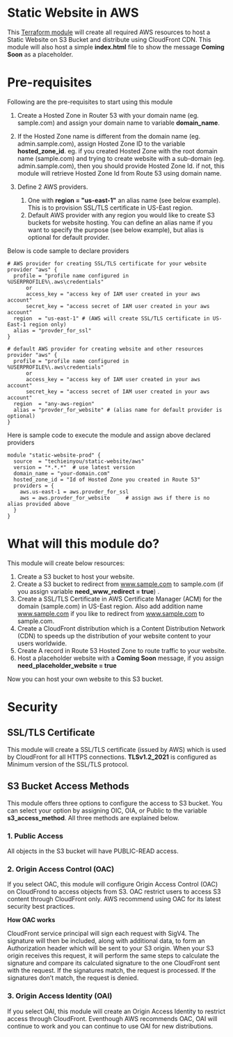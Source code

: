 # Static Website in AWS
This [Terraform module](https://registry.terraform.io/modules/techieinyou/static-website/aws/latest)  will create all required AWS resources to host a Static Website on S3 Bucket and distribute using CloudFront CDN.  This module will also host a simple __index.html__ file to show the message **Coming Soon** as a placeholder.

# Pre-requisites

Following are the pre-requisites to start using this module

1. Create a Hosted Zone in Router 53 with your domain name (eg. sample.com) and assign your domain name to variable **domain_name**. 
   
2. If the Hosted Zone name is different from the domain name (eg. admin.sample.com), assign Hosted Zone ID to the variable **hosted_zone_id**.  eg. if you created Hosted Zone with the root domain name (sample.com) and trying to create website with a sub-domain (eg. admin.sample.com), then you should provide Hosted Zone Id. if not, this module will retrieve Hosted Zone Id from Route 53 using domain name. 

3. Define 2 AWS providers. 
   1. One with __region = "us-east-1"__ an alias name (see below example).  This is to provision SSL/TLS certificate in US-East region.
   2. Default AWS provider with any region you would like to create S3 buckets for website hosting.  You can define an alias name if you want to specify the purpose (see below example), but alias is optional for default provider.

Below is code sample to declare providers  

```
# AWS provider for creating SSL/TLS certificate for your website
provider "aws" {
  profile = "profile name configured in %USERPROFILE%\.aws\credentials"
      or 
      access_key = "access key of IAM user created in your aws account"
      secret_key = "access secret of IAM user created in your aws account"
  region  = "us-east-1" # (AWS will create SSL/TLS certificate in US-East-1 region only)
  alias = "provder_for_ssl"
}

# default AWS provider for creating website and other resources
provider "aws" {
  profile = "profile name configured in %USERPROFILE%\.aws\credentials"  
      or 
      access_key = "access key of IAM user created in your aws account"
      secret_key = "access secret of IAM user created in your aws account"
  region  = "any-aws-region"
  alias = "provder_for_website" # (alias name for default provider is optional)
}
```

Here is sample code to execute the module and assign above declared providers

```
module "static-website-prod" {
  source  = "techieinyou/static-website/aws"
  version = "*.*.*"  # use latest version 
  domain_name = "your-domain.com"
  hosted_zone_id = "Id of Hosted Zone you created in Route 53"
  providers = {
    aws.us-east-1 = aws.provder_for_ssl
    aws = aws.provder_for_website     # assign aws if there is no alias provided above
  }
}
```

# What will this module do?

This module will create below resources:

1. Create a S3 bucket to host your website.
2. Create a S3 bucket to redirect from www.sample.com to sample.com (if you assign variable **need_www_redirect = true**) .
3. Create a SSL/TLS Certificate in AWS Certificate Manager (ACM) for the domain (sample.com) in US-East region.  Also add addition name www.sample.com if you like to redirect from www.sample.com to sample.com.  
4. Create a CloudFront distribution which is a Content Distribution Network (CDN) to speeds up the distribution of your website content to your users worldwide. 
5. Create A record in Route 53 Hosted Zone to route traffic to your website.
6. Host a placeholder website with a **Coming Soon** message, if you assign **need_placeholder_website = true**

Now you can host your own website to this S3 bucket.

# Security
## SSL/TLS Certificate

This module will create a SSL/TLS certificate (issued by AWS) which is used by CloudFront for all HTTPS connections.  **TLSv1.2_2021** is configured as Minimum version of the SSL/TLS protocol. 

## S3 Bucket Access Methods 
This module offers three options to configure the access to S3 bucket.  You can select your option by assigning OIC, OIA, or Public to the variable **s3_access_method**.  All three methods are explained below. 

### 1. Public Access
All objects in the S3 bucket will have PUBLIC-READ access.

### 2. Origin Access Control (OAC)

If you select OAC, this module will configure Origin Access Control (OAC) on CloudFrond to access objects from S3.  OAC restrict users to access S3 content through CloudFront only.  AWS recommend using OAC for its latest security best practices.

**How OAC works**

CloudFront service principal will sign each request with SigV4. The signature will then be included, along with additional data, to form an Authorization header which will be sent to your S3 origin. When your S3 origin receives this request, it will perform the same steps to calculate the signature and compare its calculated signature to the one CloudFront sent with the request. If the signatures match, the request is processed. If the signatures don’t match, the request is denied.

### 3. Origin Access Identity (OAI)

If you select OAI, this module will create an Origin Access Identity to restrict access through CloudFront.  Eventhough AWS recommends OAC, OAI will continue to work and you can continue to use OAI for new distributions.




